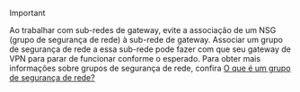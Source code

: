 > [!IMPORTANT]
> Ao trabalhar com sub-redes de gateway, evite a associação de um NSG (grupo de segurança de rede) à sub-rede de gateway. Associar um grupo de segurança de rede a essa sub-rede pode fazer com que seu gateway de VPN para parar de funcionar conforme o esperado. Para obter mais informações sobre grupos de segurança de rede, confira [O que é um grupo de segurança de rede?](../articles/virtual-network/virtual-networks-nsg.md)
> 
> 

<!--HONumber=Oct16_HO2-->


